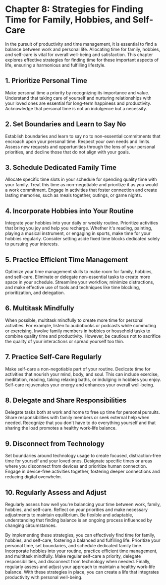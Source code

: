 Chapter 8: Strategies for Finding Time for Family, Hobbies, and Self-Care
=========================================================================

In the pursuit of productivity and time management, it is essential to find a balance between work and personal life. Allocating time for family, hobbies, and self-care is vital for overall well-being and satisfaction. This chapter explores effective strategies for finding time for these important aspects of life, ensuring a harmonious and fulfilling lifestyle.

**1. Prioritize Personal Time**
-------------------------------

Make personal time a priority by recognizing its importance and value. Understand that taking care of yourself and nurturing relationships with your loved ones are essential for long-term happiness and productivity. Acknowledge that personal time is not an indulgence but a necessity.

**2. Set Boundaries and Learn to Say No**
-----------------------------------------

Establish boundaries and learn to say no to non-essential commitments that encroach upon your personal time. Respect your own needs and limits. Assess new requests and opportunities through the lens of your personal priorities, and decline those that do not align with your goals.

**3. Schedule Dedicated Family Time**
-------------------------------------

Allocate specific time slots in your schedule for spending quality time with your family. Treat this time as non-negotiable and prioritize it as you would a work commitment. Engage in activities that foster connection and create lasting memories, such as meals together, outings, or game nights.

**4. Incorporate Hobbies into Your Routine**
--------------------------------------------

Integrate your hobbies into your daily or weekly routine. Prioritize activities that bring you joy and help you recharge. Whether it's reading, painting, playing a musical instrument, or engaging in sports, make time for your hobbies regularly. Consider setting aside fixed time blocks dedicated solely to pursuing your interests.

**5. Practice Efficient Time Management**
-----------------------------------------

Optimize your time management skills to make room for family, hobbies, and self-care. Eliminate or delegate non-essential tasks to create more space in your schedule. Streamline your workflow, minimize distractions, and make effective use of tools and techniques like time blocking, prioritization, and delegation.

**6. Multitask Mindfully**
--------------------------

When possible, multitask mindfully to create more time for personal activities. For example, listen to audiobooks or podcasts while commuting or exercising. Involve family members in hobbies or household tasks to combine quality time and productivity. However, be cautious not to sacrifice the quality of your interactions or spread yourself too thin.

**7. Practice Self-Care Regularly**
-----------------------------------

Make self-care a non-negotiable part of your routine. Dedicate time for activities that nourish your mind, body, and soul. This can include exercise, meditation, reading, taking relaxing baths, or indulging in hobbies you enjoy. Self-care rejuvenates your energy and enhances your overall well-being.

**8. Delegate and Share Responsibilities**
------------------------------------------

Delegate tasks both at work and home to free up time for personal pursuits. Share responsibilities with family members or seek external help when needed. Recognize that you don't have to do everything yourself and that sharing the load promotes a healthy work-life balance.

**9. Disconnect from Technology**
---------------------------------

Set boundaries around technology usage to create focused, distraction-free time for yourself and your loved ones. Designate specific times or areas where you disconnect from devices and prioritize human connection. Engage in device-free activities together, fostering deeper connections and reducing digital overwhelm.

**10. Regularly Assess and Adjust**
-----------------------------------

Regularly assess how well you're balancing your time between work, family, hobbies, and self-care. Reflect on your priorities and make necessary adjustments to maintain equilibrium. Be flexible and adaptable, understanding that finding balance is an ongoing process influenced by changing circumstances.

By implementing these strategies, you can effectively find time for family, hobbies, and self-care, fostering a balanced and fulfilling life. Prioritize your personal time, set boundaries, and schedule dedicated family time. Incorporate hobbies into your routine, practice efficient time management, and multitask mindfully. Make regular self-care a priority, delegate responsibilities, and disconnect from technology when needed. Finally, regularly assess and adjust your approach to maintain a healthy work-life balance. With these strategies in place, you can create a life that integrates productivity with personal well-being.
